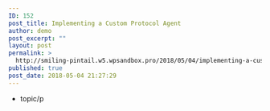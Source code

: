 ```yaml
---
ID: 152
post_title: Implementing a Custom Protocol Agent
author: demo
post_excerpt: ""
layout: post
permalink: >
  http://smiling-pintail.w5.wpsandbox.pro/2018/05/04/implementing-a-custom-protocol-agent/
published: true
post_date: 2018-05-04 21:27:29
---
```

- topic/p